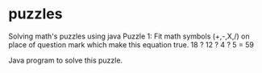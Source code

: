 # puzzles
Solving math's puzzles using java
Puzzle 1: Fit math symbols (+,-,X,/) on place of question mark which make this equation true.
18 ? 12 ? 4 ? 5 = 59

Java program to solve this puzzle.
